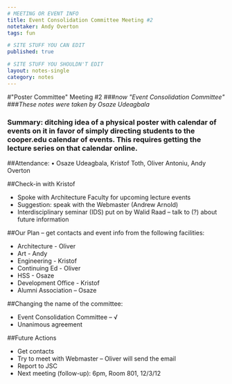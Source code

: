 ```yaml
---
# MEETING OR EVENT INFO
title: Event Consolidation Committee Meeting #2
notetaker: Andy Overton
tags: fun

# SITE STUFF YOU CAN EDIT
published: true

# SITE STUFF YOU SHOULDN'T EDIT
layout: notes-single
category: notes
---
```


#"Poster Committee" Meeting #2
###*now "Event Consolidation Committee"*
###*These notes were taken by Osaze Udeagbala*


### Summary: ditching idea of a physical poster with calendar of events on it in favor of simply directing students to the cooper.edu calendar of events. This requires getting the lecture series on that calendar online. 


##Attendance:
•	Osaze Udeagbala, Kristof Toth, Oliver Antoniu, Andy Overton


##Check-in with Kristof
* Spoke with Architecture Faculty for upcoming lecture events
* Suggestion: speak with the Webmaster (Andrew Arnold)
* Interdisciplinary seminar (IDS) put on by Walid Raad – talk to (?) about future information

##Our Plan – get contacts and event info from the following facilities:
* Architecture - Oliver
* Art - Andy
* Engineering - Kristof
* Continuing Ed - Oliver
* HSS - Osaze
* Development Office - Kristof
* Alumni Association – Osaze

##Changing the name of the committee:
* Event Consolidation Committee – √
* Unanimous agreement

##Future Actions
* Get contacts
* Try to meet with Webmaster – Oliver will send the email
* Report to JSC
* Next meeting (follow-up): 6pm, Room 801, 12/3/12
